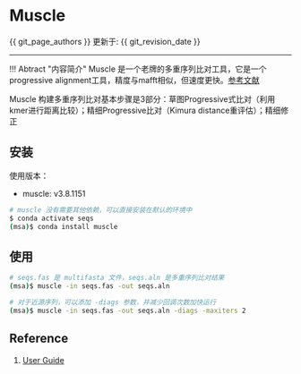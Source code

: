 # Muscle

{{ git_page_authors }} 更新于: {{ git_revision_date }}

---

!!! Abtract "内容简介"
    Muscle 是一个老牌的多重序列比对工具，它是一个progressive alignment工具，精度与mafft相似，但速度更快。[参考文献](https://academic.oup.com/nar/article/32/5/1792/2380623)

Muscle 构建多重序列比对基本步骤是3部分：草图Progressive式比对（利用kmer进行距离比较）；精细Progressive比对（Kimura distance重评估）；精细修正

## 安装

使用版本：

- muscle: v3.8.1151

```bash
# muscle 没有需要其他依赖，可以直接安装在默认的环境中
$ conda activate seqs
(msa)$ conda install muscle
```

## 使用

```bash
# seqs.fas 是 multifasta 文件，seqs.aln 是多重序列比对结果
(msa)$ muscle -in seqs.fas -out seqs.aln

# 对于近源序列，可以添加 -diags 参数，并减少回调次数加快运行
(msa)$ muscle -in seqs.fas -out seqs.aln -diags -maxiters 2
```

## Reference

1. [User Guide](http://www.drive5.com/muscle/muscle_userguide3.8.html)
